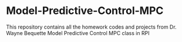 # Model-Predictive-Control-MPC
This repository contains all the homework codes and projects from Dr. Wayne Bequette Model Predictive Control MPC class in RPI
